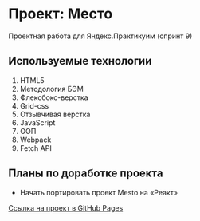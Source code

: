 # Проект: Место
Проектная работа для Яндекс.Практикуим (спринт 9)

## Используемые технологии
1. HTML5
2. Методология БЭМ
3. Флексбокс-верстка
4. Grid-css
5. Отзывчивая верстка
6. JavaScript
7. ООП
9. Webpack
10. Fetch API

## Планы по доработке проекта
* Начать портировать проект Mesto на «Реакт»

[Ссылка на проект в GitHub Pages](https://ivkrylova.github.io/mesto)

